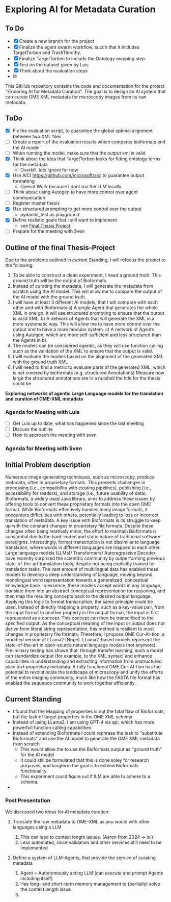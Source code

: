 # Exploring AI for Metadata Curation

## To Do
- [x] Create a new branch for the project
- [x] Finalize the agent swarm workflow, succh that it includes  TargetTorben and TrashTimothy.
- [x] Finalize TargetTorben to include the Ontology mapping step
- [x] Test on the dataset given by Luis
- [x] Think about the evaluation steps
- [x] 
This GitHub repository contains the code and documentation for the project "Exploring AI for Metadata Curation".
The goal is to design an AI system that can curate OME XML metadata for microscopy images from its raw metadata.

## ToDo

- [x] Fix the evaluation script, to guarantee the global optimal alignment between two XML files
- [ ] Create a report of the evaluation results which compares bioformats and the AI model
- [ ] When running the model, make sure that the output xml is valid
- [x] Think about the idea that TargetTorben looks for fitting ontology terms for the metadata
  - Overkill, lets ignore for now
- [x] Use AICI https://github.com/microsoft/aici to guarantee output formatting
  - Doesnt Work because I dont run the LLM locally
- [ ] Think about using Autogen to have more control over agent communication
- [ ] Register master thesis
- [x] Use structured prompting to get more control over the output
  - pydantic_test as playground
- [x] Define realistic goals that I still want to implement
  - see [Final Thesis Project](#outline-of-the-final-thesis-project)
- [ ] Prepare for the meeting with Sven

## Outline of the final Thesis-Project
Due to the problems outlined in [current Standing](#current-standing), I will refocus the project to the following:
1. To be able to construct a clean experiment, I need a ground truth. This ground truth will be the output of Bioformats.
2. Instead of curating the metadata, I will generate the metadata from scratch using the AI model. This will allow me to compare the output of the AI model with the ground truth.
3. I will have at least 3 different AI models, that I will compare with each other and with Bioformats
   a) A single Agent that generates the whole XML in one go. It will use structured prompting to ensure that the output is valid XML. 
   b) A network of Agents that will generate the XML in a more systematic way. This will allow me to have more control over the output and to have a more modular system. 
   c) A network of Agents using Autogen, which are more self-sufficient and less structured than the Agents in b).
4. The models can be considered agentic, as they will use function calling such as the validation of the XML to ensure that the output is valid.
5. I will evaluate the models based on the alignment of the generated XML with the ground truth XML
6. I will need to find a metric to evaluate parts of the generated XML, which is not covered by bioformats (e.g. structured Annotations)
    Measure how large the structured annotations are
In a nutshell the title for the thesis could be 

**Exploring networks of agentic Large Language models for the translation and curation of OME-XML metadata**

### Agenda for Meeting with Luis
- [ ] Get Luis up to date, what has happened since the last meeting
- [ ] Discuss the outline
- [ ] How to approach the meeting with sven

### Agenda for Meeting with Sven

## Initial Problem description

Numerous image-generating techniques, such as microscopy, produce metadata, often in proprietary formats. This presents
challenges in processing (i.e., compatibility with existing pipelines), publishing (i.e., accessibility for readers),
and storage (i.e., future usability of data). Bioformats, a widely used Java library, aims to address these issues by
offering tools to convert these proprietary formats into the open OME format. 
While Bioformats effectively handles many image formats, it encounters difficulties with others, potentially leading to
loss or incorrect translation of metadata. A key issue with Bioformats is its struggle to keep up with the constant
changes in proprietary file formats. Despite these changes often being relatively minor, the effort to maintain
Bioformats is substantial due to the hard-coded and static nature of traditional software paradigms.
Interestingly, format transcription is not dissimilar to language translation, where words in different languages are
mapped to each other. Large language models (LLMs)/ Transformers/ Autoregressive Decoder have recently surprised the scientific community by outperforming
previous state-of-the-art translation tools, despite not being explicitly trained for translation tasks. The vast
amount of multilingual data has enabled these models to develop a deep understanding of language, moving beyond
monolingual word representation towards a generalized, conceptual knowledge base. 
In essence, these models accept words in any language, translate them into an abstract conceptual representation
for reasoning, and then map the resulting concepts back to the desired output language. Applying this logic to
format transcription, the same principle could be used. Instead of directly mapping a property, such as a key-value
pair, from the input format to another property in the output format, the input is first represented as a concept.
This concept can then be transcribed to the specified output. As the conceptual meaning of the input or output does
not derive from literal string representation, this method is resilient to most changes in proprietary file formats.
Therefore, I propose OME Cur-AI-tion, a modified version of LLama2 (Nope). LLama2-based models represent the state-of-the-art
in open-source natural language models (not anymore). Preliminary testing has shown that, through transfer learning, such a model can
standardize output (for example, to the XML syntax) and enhance capabilities in understanding and extracting information
from unstructured plain text proprietary metadata. A fully functional OME Cur-AI-tion has the potential to revolutionize
the landscape of microscopy and unify the efforts of the entire imaging community, much like how the FASTA file format
has enabled the sequence community to work together efficiently.


## Current Standing

- I found that the Mapping of properties is not the fatal flaw of Bioformats, but the lack of target properties in the OME XML schema
- Instead of using LLama2, I am using GPT-4 via api, which has more powerfull function calling capabilities
- Instead of extending Bioformats I could rephrase the task to "substitute Bioformats" and use the AI model to generate the OME XML metadata from scratch
  - This would allow the to use the Bioformats output as "ground truth" for the AI model
  - It could still be formulated that this is done soley for research purposes, and longterm the goal is to extend Bioformats functionality.
  - This experiment could figure out if lLM are able to adhere to a schema.
- 

### Post Presentation 

We discussed two ideas for AI metadata curation:
1. Translate the raw metadata to OME-XML as you would with other languages using a LLM
   1. This can lead to context length issues. (Aaron from 2024 -> lol)
   2. Less automated, since validation and other services still need to be implemented
   
2. Define a system of LLM-Agents, that provide the service of curating metadata
   1. Agent = Autonomously acting LLM (can execute and prompt Agents including itself)
   2. Has long- and short-term memory management to (partially) solve the context length issue
   3.
